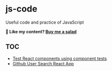 # js-code
Useful code and practice of JavaScript

**🥗 Like my content? [Buy me a salad](https://www.buymeacoffee.com/nikolaya)**

## TOC

* [Test React components using component tests](./testing-js/react-components/test-app/)
* [Github User Search React App](./github-user-search/)
